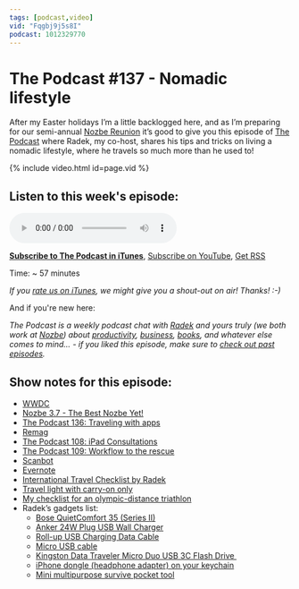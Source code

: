 ```yaml
---
tags: [podcast,video]
vid: "Fqgbj9j5s8I"
podcast: 1012329770
---
```


# The Podcast #137 - Nomadic lifestyle

After my Easter holidays I’m a little backlogged here, and as I’m preparing for our semi-annual [Nozbe Reunion](https://sliwinski.com/reunion) it’s good to give you this episode of [The Podcast][p] where Radek, my co-host, shares his tips and tricks on living a nomadic lifestyle, where he travels so much more than he used to!

{% include video.html id=page.vid %}

<!--More-->

## Listen to this week's episode:

<audio controls>
<source src="https://files.nozbe.com/podcast/137.mp3" type="audio/mpeg">
</audio>

**[Subscribe to The Podcast in iTunes][i]**, [Subscribe on YouTube][y], [Get RSS][rss]

Time: ~ 57 minutes

*If you [rate us on iTunes][i], we might give you a shout-out on air! Thanks! :-)*

And if you're new here:

*The Podcast is a weekly podcast chat with [Radek][r] and yours truly (we both work at [Nozbe][n]) about [productivity](/productivity), [business](/business), [books](/books), and whatever else comes to mind… - if you liked this episode, make sure to [check out past episodes](/podcast).*

## Show notes for this episode:

  * [WWDC](https://developer.apple.com/wwdc/)
  * [Nozbe 3.7 - The Best Nozbe Yet!](https://nozbe.com/blog/nozbe37)
  * [The Podcast 136: Traveling with apps](/podcast-136)
  * [Remag](https://remag.me/)
  * [The Podcast 108: iPad Consultations](/podcast-108)
  * [The Podcast 109: Workflow to the rescue](/podcast-109)
  * [Scanbot](https://scanbot.io/en/index.html)
  * [Evernote](https://evernote.com/)
  * [International Travel Checklist by Radek](https://nozbe.how/6sHFv)
  * [Travel light with carry-on only](http://productivemag.com/8/productive-show-videos)
  * [My checklist for an olympic-distance triathlon](https://nozbe.com/blog/triathlon/)
  * Radek’s gadgets list:
    * [Bose QuietComfort 35 (Series II)](https://www.amazon.com/Bose-QuietComfort-Wireless-Headphones-Cancelling/dp/B0756CYWWD/)
    * [Anker 24W Plug USB Wall Charger](https://www.aliexpress.com/item/Anker-24W-2-Port-USB-Wall-Charger-And-PowerIQ-Technology-for-iPhone-iPad-Samsung-Nexus-HTC/32750038859.html)
    * [Roll-up USB Charging Data Cable](https://www.amazon.co.uk/doupi-roll-up-Charging-iPhone-Lightning/dp/B010QDTV4Q)
    * [Micro USB cable](http://allegro.pl/plaski-kabel-micro-usb-samsung-sony-lg-zwijany-1m-i5755978921.html)
    * [Kingston Data Traveler Micro Duo USB 3C Flash Drive ](https://www.amazon.com/Kingston-Digital-64GB-Traveler-DTDUO3C/dp/B010HWCFDA)
    * [iPhone dongle (headphone adapter) on your keychain](https://uncourage.com/)
    * [Mini multipurpose survive pocket tool](https://pl.aliexpress.com/item/shape-Mini-Knife-Opener-Tool-Multipurpose-pocket-survive-Multi-Utili-Key-tactical-kit-edc-gear-utility/32824256637.html?spm=a2g17.10010108.1000016.1.42381186toJA7X&isOrigTitle=true)

[y]: https://michael.gratis/thepodcastyt
[rss]: https://thepodcast.fm/episodes?format=RSS
[e]: /podcast-137

[p]: /podcast
[n]: https://michael.gratis/nozbe
[r]: https://michael.gratis/radex
[i]: https://michael.gratis/thepodcast
[o]: https://michael.gratis/ipadonly

